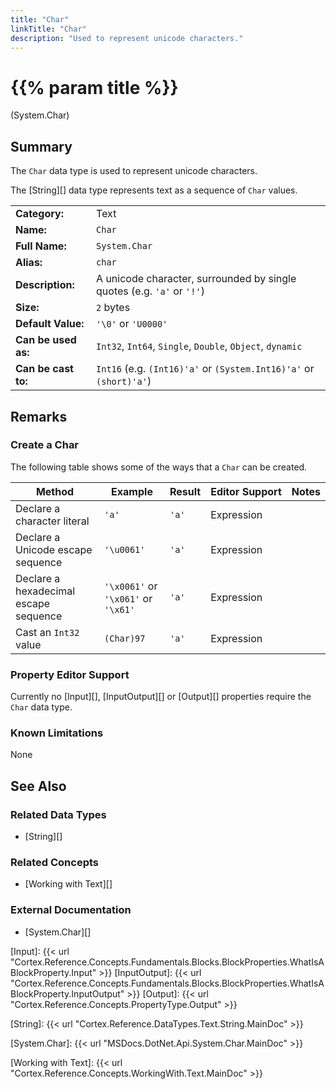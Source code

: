 ```yaml
---
title: "Char"
linkTitle: "Char"
description: "Used to represent unicode characters."
---
```


# {{% param title %}}

<p class="namespace">(System.Char)</p>

## Summary

The `Char` data type is used to represent unicode characters.

The [String][] data type represents text as a sequence of `Char` values.

| | |
|-|-|
| **Category:**          | Text                                                          |
| **Name:**              | `Char`                                                        |
| **Full Name:**         | `System.Char`                                                 |
| **Alias:**             | `char`                                                        |
| **Description:**       | A unicode character, surrounded by single quotes (e.g. `'a'` or `'!'`) |
| **Size:**              | `2` bytes                                                     |
| **Default Value:**     | `'\0'` or `'U0000'`                                           |
| **Can be used as:**    | `Int32`, `Int64`, `Single`, `Double`, `Object`, `dynamic`                                           |
| **Can be cast to:**    | `Int16` (e.g. `(Int16)'a'` or `(System.Int16)'a'` or `(short)'a'`)  |

## Remarks

### Create a Char

The following table shows some of the ways that a `Char` can be created.

| Method | Example | Result | Editor&nbsp;Support | Notes |
|-|-|-|-|-|
| Declare a character literal            | `'a'`       | `'a'` | Expression | |
| Declare a Unicode escape sequence      | `'\u0061'`  | `'a'` | Expression | |
| Declare a hexadecimal escape sequence  | `'\x0061'` or  `'\x061'` or `'\x61'`| `'a'` | Expression | |
| Cast an `Int32` value                  | `(Char)97`  | `'a'` | Expression | |

### Property Editor Support

Currently no [Input][], [InputOutput][] or [Output][] properties require the `Char` data type.

### Known Limitations

None

## See Also

### Related Data Types

* [String][]

### Related Concepts

* [Working with Text][]

### External Documentation

* [System.Char][]

[Input]: {{< url "Cortex.Reference.Concepts.Fundamentals.Blocks.BlockProperties.WhatIsABlockProperty.Input" >}}
[InputOutput]: {{< url "Cortex.Reference.Concepts.Fundamentals.Blocks.BlockProperties.WhatIsABlockProperty.InputOutput" >}}
[Output]: {{< url "Cortex.Reference.Concepts.PropertyType.Output" >}}

[String]: {{< url "Cortex.Reference.DataTypes.Text.String.MainDoc" >}}

[System.Char]: {{< url "MSDocs.DotNet.Api.System.Char.MainDoc" >}}

[Working with Text]: {{< url "Cortex.Reference.Concepts.WorkingWith.Text.MainDoc" >}}
